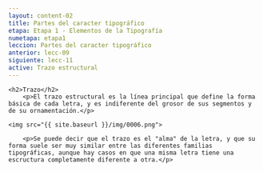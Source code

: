 ```yaml
---
layout: content-02
title: Partes del caracter tipográfico
etapa: Etapa 1 - Elementos de la Tipografía
numetapa: etapa1
leccion: Partes del caracter tipográfico
anterior: lecc-09
siguiente: lecc-11
active: Trazo estructural
---
```


<div class="col-md-4 extracto">

</div>

<div class="col-md-8">

	<h2>Trazo</h2>
		<p>El trazo estructural es la línea principal que define la forma básica de cada letra, y es indiferente del grosor de sus segmentos y de su ornamentación.</p>

	<img src="{{ site.baseurl }}/img/0006.png">

		<p>Se puede decir que el trazo es el "alma" de la letra, y que su forma suele ser muy similar entre las diferentes familias tipográficas, aunque hay casos en que una misma letra tiene una escructura completamente diferente a otra.</p>

</div>